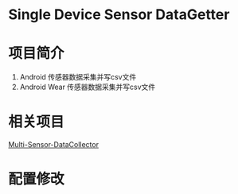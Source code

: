 Single Device Sensor DataGetter
===

# 项目简介
1. Android 传感器数据采集并写csv文件
2. Android Wear 传感器数据采集并写csv文件

# 相关项目
[Multi-Sensor-DataCollector](https://github.com/LeoCai/Multi-Sensor-DataCollector)

# 配置修改
